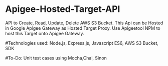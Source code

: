 # Apigee-Hosted-Target-API
API to Create, Read, Update, Delete AWS S3 Bucket. This Api can be Hosted in Google Apigee Gateway as Hosted Target Proxy.
Use Apigeetool NPM to host this Target onto Apigee Gateway.

#Technologies used: Node.js, Express.js, Javascript ES6, AWS S3 Bucket, SDK

#To-Do: Unit test cases using Mocha,Chai, Sinon

